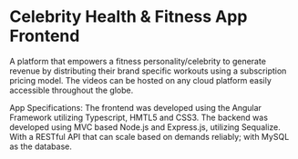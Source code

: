

# Celebrity Health & Fitness App Frontend

A platform that empowers a fitness personality/celebrity to generate revenue by distributing their brand specific workouts using a subscription pricing model. The videos can be hosted on any cloud platform easily accessible throughout the globe. 

App Specifications: The frontend was developed using the Angular Framework utilizing Typescript, HMTL5 and CSS3. 
The backend was developed using MVC based Node.js and Express.js, utilizing Sequalize. With a RESTful API that can scale based on demands reliably; with MySQL as the database.



<i class="devicon-angularjs-plain colored"></i>
          

